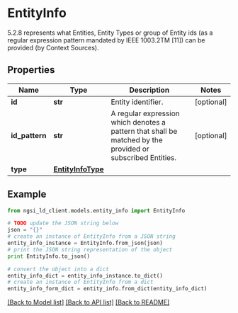 # EntityInfo

5.2.8 represents what Entities, Entity Types or group of Entity ids (as a regular expression pattern mandated by IEEE 1003.2TM [11]) can be provided (by Context Sources). 

## Properties

Name | Type | Description | Notes
------------ | ------------- | ------------- | -------------
**id** | **str** | Entity identifier.  | [optional] 
**id_pattern** | **str** | A regular expression which denotes a pattern that shall be matched by the provided or subscribed Entities.  | [optional] 
**type** | [**EntityInfoType**](EntityInfoType.md) |  | 

## Example

```python
from ngsi_ld_client.models.entity_info import EntityInfo

# TODO update the JSON string below
json = "{}"
# create an instance of EntityInfo from a JSON string
entity_info_instance = EntityInfo.from_json(json)
# print the JSON string representation of the object
print EntityInfo.to_json()

# convert the object into a dict
entity_info_dict = entity_info_instance.to_dict()
# create an instance of EntityInfo from a dict
entity_info_form_dict = entity_info.from_dict(entity_info_dict)
```
[[Back to Model list]](../README.md#documentation-for-models) [[Back to API list]](../README.md#documentation-for-api-endpoints) [[Back to README]](../README.md)



